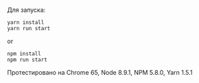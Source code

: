 Для запуска:
```
yarn install
yarn run start
```
or
```
npm install
npm run start
```
Протестировано на Chrome 65, Node 8.9.1, NPM 5.8.0, Yarn 1.5.1
